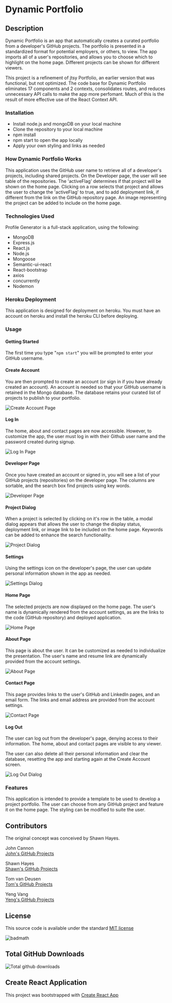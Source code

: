 # Dynamic Portfolio

## Description

Dynamic Portfolio is an app that automatically creates a curated portfolio from a developer's GitHub projects. The portfolio is presented in a standardized format for potential employers, or others, to view. The app imports all of a user's repositories, and allows you to choose which to highlight on the home page. Different projects can be shown for different viewers.

This project is a refinement of jtsy Portfolio, an earlier version that was functional, but not optimized. The code base for Dynamic Portfolio eliminates 17 components and 2 contexts, consolidates routes, and reduces unnecessary API calls to make the app more perfomant. Much of this is the result of more effective use of the React Context API.

### Installation

- Install node.js and mongoDB on your local machine
- Clone the repository to your local machine
- npm install
- npm start to open the app locally
- Apply your own styling and links as needed

### How Dynamic Portfolio Works

This application uses the GitHub user name to retrieve all of a developer's projects, including shared projects. On the Developer page, the user will see table of the repositories. The 'activeFlag' determines if that project will be shown on the home page. Clicking on a row selects that project and allows the user to change the 'activeFlag' to true, and to add deployment link, if different from the link on the GitHub repository page. An image representing the project can be added to include on the home page.

### Technologies Used

Profile Generator is a full-stack application, using the following:

- MongoDB
- Express.js
- React.js
- Node.js
- Mongoose
- Semantic-ui-react
- React-bootstrap
- axios
- concurrently
- Nodemon

### Heroku Deployment

This application is designed for deployment on heroku. You must have an account on heroku and install the heroku CLI before deploying.

### Usage

#### Getting Started

The first time you type "`npm start`" you will be prompted to enter your GitHub username.

#### Create Account

You are then prompted to create an account (or sign in if you have already created an account). An account is needed so that your GitHub username is retained in the Mongo database. The database retains your curated list of projects to publish to your portfolio.

<img src="client/src/assets/jtsy-create-account.png" alt="Create Account Page">

#### Log In

The home, about and contact pages are now accessible. However, to customize the app, the user must log in with their Github user name and the password created during signup.

<img src="client/src/assets/jtsy-login.png" alt="Log In Page">

#### Developer Page

Once you have created an account or signed in, you will see a list of your GitHub projects (repositories) on the developer page. The columns are sortable, and the search box find projects using key words.

<img src="client/src/assets/jtsy-developer.png" alt="Developer Page">

#### Project Dialog

When a project is selected by clicking on it's row in the table, a modal dialog appears that allows the user to change the display status, deployment link, or image link to be included on the home page. Keywords can be added to enhance the search functionality.

<img src="client/src/assets/jtsy-project-modal.png" alt="Project Dialog">

#### Settings

Using the settings icon on the developer's page, the user can update personal information shown in the app as needed.

<img src="client/src/assets/jtsy-settings.png" alt="Settings Dialog">

#### Home Page

The selected projects are now displayed on the home page. The user's name is dynamically rendered from the account settings, as are the links to the code (GitHub repository) and deployed application.

<img src="client/src/assets/jtsy-home.png" alt="Home Page">

#### About Page

This page is about the user. It can be customized as needed to individualize the presentation. The user's name and resume link are dynamically provided from the account settings.

<img src="client/src/assets/jtsy-about.png" alt="About Page">

#### Contact Page

This page provides links to the user's GitHub and LinkedIn pages, and an email form. The links and email address are provided from the account settings.

<img src="client/src/assets/jtsy-contact.png" alt="Contact Page">

#### Log Out

The user can log out from the developer's page, denying access to their information. The home, about and contact pages are visible to any viewer.

The user can also delete all their personal information and clear the database, resetting the app and starting again at the Create Account screen.

<img src="client/src/assets/jtsy-logout.png" alt="Log Out Dialog">

### Features

This application is intended to provide a template to be used to develop a project portfolio. The user can choose from any GitHub project and feature it on the home page. The styling can be modified to suite the user.

## Contributors

The original concept was conceived by Shawn Hayes.

John Cannon  
<a href="https://github.com/frunox/" alt="John Cannon's GitHub Projects">John's GitHub Projects</a>

Shawn Hayes  
<a href="https://github.com/srfrog1970/" alt="Shawn Hayes' GitHub Projects">Shawn's GitHub Projects</a>

Tom van Deusen  
<a href="https://github.com/shininglite/" alt="Tom van Deusen's GitHub Projects">Tom's GitHub Projects</a>

Yeng Vang  
<a href="https://github.com/YengHV/" alt="Yeng Vang's GitHub Projects">Yeng's GitHub Projects</a>

## License

This source code is available under the standard <a href="https://opensource.org/licenses/MIT">MIT license</a>

![badmath](https://img.shields.io/github/license/shininglite/portfolio-generator)

## Total GitHub Downloads

![Total github downloads](https://img.shields.io/github/downloads/shininglite/portfolio-generator/total)

## Create React Application

This project was bootstrapped with [Create React App](https://github.com/facebook/create-react-app)
